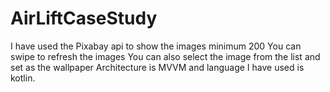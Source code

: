 # AirLiftCaseStudy
I have used the Pixabay api to show the images minimum 200
You can swipe to refresh the images
You can also select the image from the list and set as the wallpaper
Architecture is MVVM and language I have used is kotlin.
